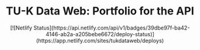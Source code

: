 
<h1 align="center">
  TU-K Data Web: Portfolio for the API
</h1>

<p align="center">
  [![Netlify Status](https://api.netlify.com/api/v1/badges/39dbe97f-ba42-4146-ab2a-a205bebe6672/deploy-status)](https://app.netlify.com/sites/tukdataweb/deploys)
</p>



